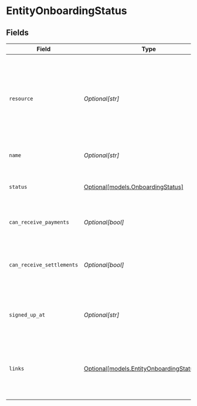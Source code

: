 # EntityOnboardingStatus


## Fields

| Field                                                                                                                            | Type                                                                                                                             | Required                                                                                                                         | Description                                                                                                                      | Example                                                                                                                          |
| -------------------------------------------------------------------------------------------------------------------------------- | -------------------------------------------------------------------------------------------------------------------------------- | -------------------------------------------------------------------------------------------------------------------------------- | -------------------------------------------------------------------------------------------------------------------------------- | -------------------------------------------------------------------------------------------------------------------------------- |
| `resource`                                                                                                                       | *Optional[str]*                                                                                                                  | :heavy_minus_sign:                                                                                                               | Indicates the response contains an onboarding status object. Will always contain the string `onboarding` for this<br/>resource type. | onboarding                                                                                                                       |
| `name`                                                                                                                           | *Optional[str]*                                                                                                                  | :heavy_minus_sign:                                                                                                               | The name of the organization.                                                                                                    |                                                                                                                                  |
| `status`                                                                                                                         | [Optional[models.OnboardingStatus]](../models/onboardingstatus.md)                                                               | :heavy_minus_sign:                                                                                                               | The current status of the organization's onboarding process.                                                                     |                                                                                                                                  |
| `can_receive_payments`                                                                                                           | *Optional[bool]*                                                                                                                 | :heavy_minus_sign:                                                                                                               | Whether the organization can receive payments.                                                                                   |                                                                                                                                  |
| `can_receive_settlements`                                                                                                        | *Optional[bool]*                                                                                                                 | :heavy_minus_sign:                                                                                                               | Whether the organization can receive settlements to their external bank account.                                                 |                                                                                                                                  |
| `signed_up_at`                                                                                                                   | *Optional[str]*                                                                                                                  | :heavy_minus_sign:                                                                                                               | The sign up date time of the organization in [ISO 8601](https://en.wikipedia.org/wiki/ISO_8601) format.                          |                                                                                                                                  |
| `links`                                                                                                                          | [Optional[models.EntityOnboardingStatusLinks]](../models/entityonboardingstatuslinks.md)                                         | :heavy_minus_sign:                                                                                                               | An object with several relevant URLs. Every URL object will contain an `href` and a `type` field.                                |                                                                                                                                  |
